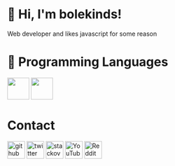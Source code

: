 # 👋 Hi, I'm bolekinds!

Web developer and likes javascript for some reason

# 👾 Programming Languages
<img src="https://upload.wikimedia.org/wikipedia/commons/3/3b/Javascript_Logo.png" width="50" height="50"></img>
<img src="https://upload.wikimedia.org/wikipedia/commons/thumb/c/cf/Lua-Logo.svg/1200px-Lua-Logo.svg.png" width="50" height="50"></img>

# Contact

[<img src='https://cdn.jsdelivr.net/npm/simple-icons@3.0.1/icons/github.svg' alt='github' height='40'>](https://github.com/bolekinds)  [<img src='https://cdn.jsdelivr.net/npm/simple-icons@3.0.1/icons/twitter.svg' alt='twitter' height='40'>](https://twitter.com/bolekinds)  [<img src='https://cdn.jsdelivr.net/npm/simple-icons@3.0.1/icons/stackoverflow.svg' alt='stackoverflow' height='40'>](https://stackoverflow.com/users/19830670/bolekinds)  [<img src='https://cdn.jsdelivr.net/npm/simple-icons@3.0.1/icons/youtube.svg' alt='YouTube' height='40'>](https://www.youtube.com/channel/UCCEJFj6aofqHGdkA689PKfQ)  [<img src='https://cdn.jsdelivr.net/npm/simple-icons@3.0.1/icons/reddit.svg' alt='Reddit' height='40'>](https://www.reddit.com/user/bolekinds)

